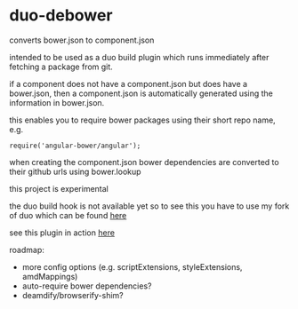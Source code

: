 # duo-debower

converts bower.json to component.json

intended to be used as a duo build plugin which runs immediately after fetching a package from git.

if a component does not have a component.json but does have a bower.json, then a component.json is
automatically generated using the information in bower.json.

this enables you to require bower packages using their short repo name, e.g.

```
require('angular-bower/angular');
```

when creating the component.json bower dependencies are converted to their github urls using bower.lookup

this project is experimental

the duo build hook is not available yet so to see this you have to use my fork of duo which can be found [here](http://www.github.com/frankwallis/duo/tree/debower)

see this plugin in action [here](http://www.github.com/frankwallis/tower)

roadmap:
- more config options (e.g. scriptExtensions, styleExtensions, amdMappings)
- auto-require bower dependencies?
- deamdify/browserify-shim?

